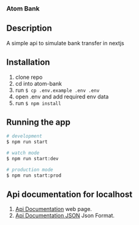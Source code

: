 ### Atom Bank



## Description

A simple api to simulate bank transfer in nextjs

## Installation

1. clone repo
2. cd into atom-bank
3. run ``` $ cp .env.example .env .env ``` 
4. open .env and add required env data
5. run ```$ npm install```

## Running the app

```bash
# development
$ npm run start

# watch mode
$ npm run start:dev

# production mode
$ npm run start:prod
```

## Api documentation for localhost

1. [Api Documentation](http://localhost:3000/api) web page.
2. [Api Documentation JSON](http://localhost:3000/api-json) Json Format.
